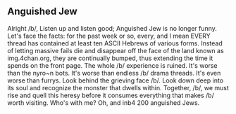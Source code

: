 ## Anguished Jew ##

Alright /b/, Listen up and listen good;
Anguished Jew is no longer funny.
Let's face the facts: for the past week or so, every, and I mean EVERY thread has contained at least ten ASCII Hebrews of various forms. Instead of letting massive fails die and disappear off the face of the land known as img.4chan.org, they are continually bumped, thus extending the time it spends on the front page. The whole /b/ experience is ruined. It's worse than the nyro~n bots. It's worse than endless /b/ drama threads. It's even worse than furrys. Look behind the grieving face /b/. Look down deep into its soul and recognize the monster that dwells within. Together, /b/, we must rise and quell this heresy before it consumes everything that makes /b/ worth visiting. Who's with me?
Oh, and inb4 200 anguished Jews.